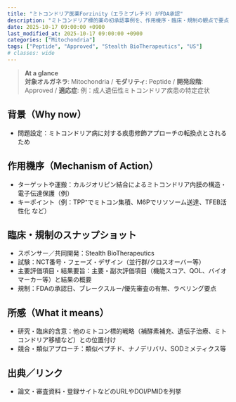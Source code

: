 ```yaml
---
title: "ミトコンドリア医薬Forzinity（エラミプレチド）がFDA承認"
description: "ミトコンドリア標的薬の初承認事例を、作用機序・臨床・規制の観点で要点化"
date: 2025-10-17 09:00:00 +0900
last_modified_at: 2025-10-17 09:00:00 +0900
categories: ["Mitochondria"]
tags: ["Peptide", "Approved", "Stealth BioTherapeutics", "US"]
# classes: wide
---
```


> **At a glance**  
> **対象オルガネラ**: Mitochondria / **モダリティ**: Peptide / **開発段階**: Approved / **適応症**: 例：成人遺伝性ミトコンドリア疾患の特定症状

## 背景（Why now）
- 問題設定：ミトコンドリア病に対する疾患修飾アプローチの転換点とされるため

## 作用機序（Mechanism of Action）
- ターゲットや運搬：カルジオリピン結合によるミトコンドリア内膜の構造・電子伝達保護（例）
- キーポイント（例：TPP⁺でミトコン集積、M6Pでリソソーム送達、TFEB活性化 など）

## 臨床・規制のスナップショット
- スポンサー／共同開発：Stealth BioTherapeutics
- 試験：NCT番号・フェーズ・デザイン（並行群/クロスオーバー等）
- 主要評価項目・結果要旨：主要・副次評価項目（機能スコア、QOL、バイオマーカー等）と結果の概要
- 規制：FDAの承認日、ブレークスルー/優先審査の有無、ラベリング要点

## 所感（What it means）
- 研究・臨床的含意：他のミトコン標的戦略（補酵素補充、遺伝子治療、ミトコンドリア移植など）との位置付け
- 競合・類似アプローチ：類似ペプチド、ナノデリバリ、SODミメティクス等

## 出典／リンク
- 論文・審査資料・登録サイトなどのURLやDOI/PMIDを列挙
